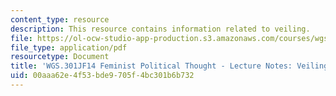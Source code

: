 ```yaml
---
content_type: resource
description: This resource contains information related to veiling.
file: https://ol-ocw-studio-app-production.s3.amazonaws.com/courses/wgs-301j-feminist-thought-fall-2014/00aaa62e4f53bde9705f4bc301b6b732_MITWGS_301JF14_Sess24.pdf
file_type: application/pdf
resourcetype: Document
title: 'WGS.301JF14 Feminist Political Thought - Lecture Notes: Veiling'
uid: 00aaa62e-4f53-bde9-705f-4bc301b6b732
---
```

